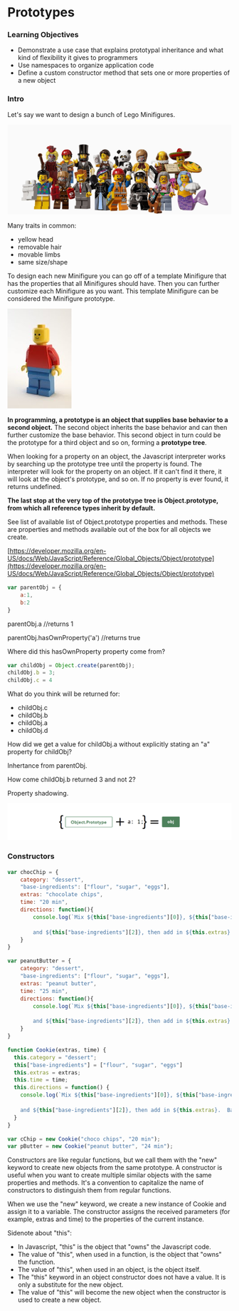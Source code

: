 # Prototypes

### Learning Objectives

* Demonstrate a use case that explains prototypal inheritance and what kind of flexibility it gives to programmers
* Use namespaces to organize application code
* Define a custom constructor method that sets one or more properties of a new object

### Intro

Let's say we want to design a bunch of Lego Minifigures.

![Assorted Lego Minifigures](minifigures.jpg)

Many traits in common:
* yellow head
* removable hair
* movable limbs
* same size/shape

To design each new Minifigure you can go off of a template Minifigure that has the properties that all Minifigures should have.  Then you can further customize each Minifigure as you want.  This template Minifigure can be considered the Minifigure prototype.

![typical Lego man](legoman.jpg) 

**In programming, a prototype is an object that supplies base behavior to a second object.**
The second object inherits the base behavior and can then further customize the base behavior.  This second object in turn could be the prototype for a third object and so on, forming a **prototype tree**. 

When looking for a property on an object, the Javascript interpreter works by searching up the prototype tree until the property is found.  The interpreter will look for the property on an object.  If it can't find it there, it will look at the object's prototype, and so on.  If no property is ever found, it returns undefined.

**The last stop at the very top of the prototype tree is Object.prototype, from which all reference types inherit by default.**

See list of available list of Object.prototype properties and methods.  These are properties and methods available out of the box for all objects we create.

[https://developer.mozilla.org/en-US/docs/Web/JavaScript/Reference/Global_Objects/Object/prototype](https://developer.mozilla.org/en-US/docs/Web/JavaScript/Reference/Global_Objects/Object/prototype)

```javascript
var parentObj = {
	a:1,
	b:2
}
```
parentObj.a   //returns 1

parentObj.hasOwnProperty('a')   //returns true

Where did this hasOwnProperty property come from?

```javascript
var childObj = Object.create(parentObj);
childObj.b = 3;
childObj.c = 4
```
What do you think will be returned for:
* childObj.c
* childObj.b
* childObj.a
* childObj.d

How did we get a value for childObj.a without explicitly stating an "a" property for childObj?

Inhertance from parentObj.

How come childObj.b returned 3 and not 2?

Property shadowing.

![prototypes diagram](protoimage.png)

### Constructors

```javascript
var chocChip = {
	category: "dessert",
	"base-ingredients": ["flour", "sugar", "eggs"],
	extras: "chocolate chips",
	time: "20 min",
	directions: function(){
		console.log(`Mix ${this["base-ingredients"][0]}, ${this["base-ingredients"][1]}, 

		and ${this["base-ingredients"][2]}, then add in ${this.extras}.  Bake for ${this.time}.`
	}
}
```

```javascript
var peanutButter = {
	category: "dessert",
	"base-ingredients": ["flour", "sugar", "eggs"],
	extras: "peanut butter",
	time: "25 min",
	directions: function(){
		console.log(`Mix ${this["base-ingredients"][0]}, ${this["base-ingredients"][1]}, 

		and ${this["base-ingredients"][2]}, then add in ${this.extras}.  Bake for ${this.time}.`
	}
}
```

```javascript
function Cookie(extras, time) {
  this.category = "dessert";
  this["base-ingredients"] = ["flour", "sugar", "eggs"]
  this.extras = extras;
  this.time = time;
  this.directions = function() {
    console.log(`Mix ${this["base-ingredients"][0]}, ${this["base-ingredients"][1]}, 

    and ${this["base-ingredients"][2]}, then add in ${this.extras}.  Bake for ${this.time}.`)
  }
}
```

```javascript
var cChip = new Cookie("choco chips", "20 min");
var pButter = new Cookie("peanut butter", "24 min");
```

Constructors are like regular functions, but we call them with the "new" keyword to create new objects from the same prototype.  A constructor is useful when you want to create multiple similar objects with the same properties and methods.  It's a convention to capitalize the name of constructors to distinguish them from regular functions.

When we use the "new" keyword, we create a new instance of Cookie and assign it to a variable.  The constructor assigns the received parameters (for example, extras and time) to the properties of the current instance.

Sidenote about "this":
* In Javascript, "this" is the object that "owns" the Javascript code.
* The value of "this", when used in a function, is the object that "owns" the function.
* The value of "this", when used in an object, is the object itself.
* The "this" keyword in an object constructor does not have a value.  It is only a substitute for the new object.
* The value of "this" will become the new object when the constructor is used to create a new object.

